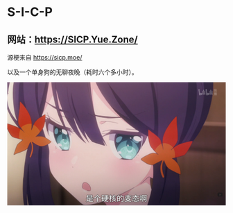 # S-I-C-P


## 网站：<https://SICP.Yue.Zone/>

源梗来自 https://sicp.moe/

以及一个单身狗的无聊夜晚（耗时六个多小时）。


![是个硬核的变态啊](./hentai.png)
